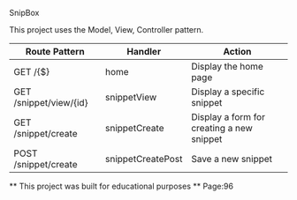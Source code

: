 SnipBox

This project uses the Model, View, Controller pattern.


| Route Pattern       | Handler        | Action             |
|---------------------|----------------|--------------------|
| GET /{$}                   | home           | Display the home page                   |
| GET /snippet/view/{id}       | snippetView    | Display a specific snippet              |
| GET /snippet/create     | snippetCreate  | Display a form for creating a new snippet |
| POST /snippet/create     | snippetCreatePost  | Save a new snippet |


** This project was built for educational purposes **
Page:96

